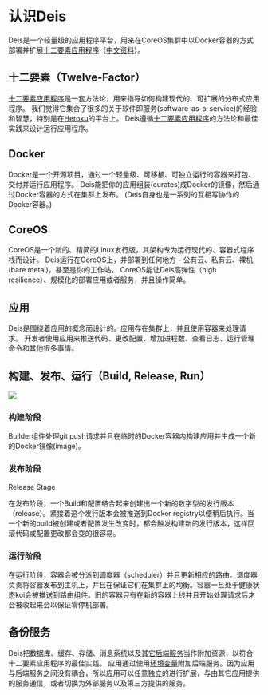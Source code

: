 认识Deis
=======

Deis是一个轻量级的应用程序平台，用来在CoreOS集群中以Docker容器的方式部署并扩展[十二要素应用程序](http://docs.deis.io/en/latest/understanding_deis/concepts/#concepts-twelve-factor)（[中文资料](https://gist.github.com/harmy/3437177)）。

十二要素（Twelve-Factor）
----------------------

[十二要素应用程序](http://12factor.net/)是一套方法论，用来指导如何构建现代的、可扩展的分布式应用程序。
我们觉得它集合了很多的关于软件即服务(software-as-a-service)的经验和智慧，特别是在[Heroku](https://www.heroku.com/)的平台上。
Deis遵循[十二要素应用程序](http://12factor.net/)的方法论和最佳实践来设计运行应用程序。

Docker
------

Docker是一个开源项目，通过一个轻量级、可移植、可独立运行的容器来打包、交付并运行应用程序。
Deis能把你的应用组装(curates)成Docker的镜像，然后通过Docker容器的方式在集群上发布。
(Deis自身也是一系列的互相写协作的Docker容器。)

CoreOS
------

CoreOS是一个新的、精简的Linux发行版，其架构专为运行现代的、容器式程序栈而设计。
Deis运行在CoreOS上，并部署到任何地方 - 公有云、私有云、裸机(bare metal)，甚至是你的工作站。
CoreOS能让Deis高弹性（high resilience）、规模化的部署应用或者服务，并且操作简单。

应用
---

Deis是围绕着应用的概念而设计的。应用存在集群上，并且使用容器来处理请求。
开发者使用应用来推送代码、更改配置、增加进程数、查看日志、运行管理命令和其他很多事情。

构建、发布、运行（Build, Release, Run）
-----------------------------------

![](http://docs.deis.io/en/latest/_images/DeisGitPushWorkflow.png)

### 构建阶段

Builder组件处理git push请求并且在临时的Docker容器内构建应用并生成一个新的Docker镜像(image)。

### 发布阶段

Release Stage

在发布阶段，一个Build和配置结合起来创建出一个新的数字型的发行版本（release）。紧接着这个发行版本会被推送到Docker registry以便稍后执行。当一个新的build被创建或者配置发生改变时，都会触发构建新的发行版本，这样回滚代码或配置更改都会变的很容易。

### 运行阶段

在运行阶段，容器会被分派到调度器（scheduler）并且更新相应的路由。调度器负责将容器发布到主机上，并且在保证它们在集群上的均衡。容器一旦处于健康状态koi会被推送到路由组件。旧的容器只有在新的容器上线并且开始处理请求后才会被收起来会以保证零停机部署。


备份服务
-------

Deis把数据库、缓存、存储、消息系统以及[其它后端服务](http://12factor.net/backing-services)当作附加资源，以符合十二要素应用程序的最佳实践。
应用通过使用[环境变量](http://12factor.net/config)附加后端服务。因为应用与后端服务之间没有耦合，所以应用可以任意独立的进行扩展，与由其它应用提供的服务通信，或者切换为外部服务以及第三方提供的服务。
